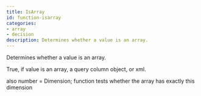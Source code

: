 ```yaml
---
title: IsArray
id: function-isarray
categories:
- array
- decision
description: Determines whether a value is an array.
---
```


Determines whether a value is an array.

True, if value is an array, a query column object, or xml.

also number = Dimension; function tests whether the array has  exactly this dimension
